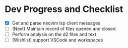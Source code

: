 # Dev Progress and Checklist

- [x] Get and parse neovim lsp client messages
- [ ] (Next) Maintain record of files opened and closed.
- [ ] Perform analysis on the d2 files and text
- [ ] (Wishlist) support VSCode and workspaces
